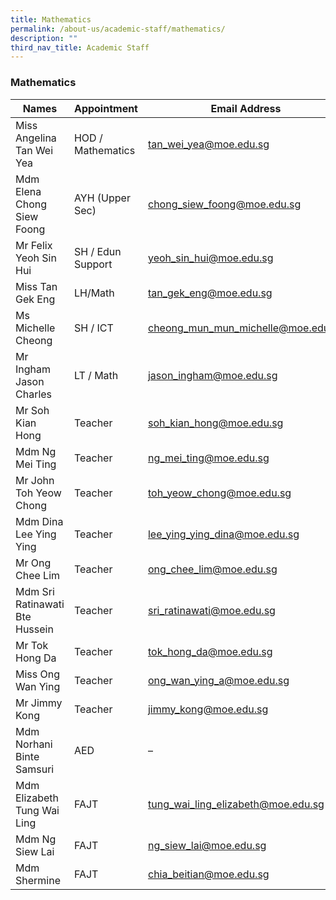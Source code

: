 ```yaml
---
title: Mathematics
permalink: /about-us/academic-staff/mathematics/
description: ""
third_nav_title: Academic Staff
---
```

### **Mathematics**

| Names | Appointment | Email Address |
|---|---|---|
| Miss Angelina Tan Wei Yea | HOD / Mathematics |   [tan_wei_yea@moe.edu.sg](mailto:tan_wei_yea@moe.edu.sg) |
| Mdm Elena Chong Siew Foong | AYH (Upper Sec) |   [chong_siew_foong@moe.edu.sg](mailto:chong_siew_foong@moe.edu.sg) |
| Mr Felix Yeoh Sin Hui | SH / Edun Support |   [yeoh_sin_hui@moe.edu.sg](mailto:yeoh_sin_hui@moe.edu.sg) |
| Miss Tan Gek Eng | LH/Math |   [tan_gek_eng@moe.edu.sg](mailto:tan_gek_eng@moe.edu.sg) |
| Ms Michelle Cheong | SH / ICT | [cheong_mun_mun_michelle@moe.edu.sg](mailto:cheong_mun_mun_michelle@moe.edu.sg) |
| Mr Ingham Jason Charles | LT / Math |   [jason_ingham@moe.edu.sg](mailto:jason_ingham@moe.edu.sg) |
| Mr Soh Kian Hong | Teacher |   [soh_kian_hong@moe.edu.sg](mailto:soh_kian_hong@moe.edu.sg) |
| Mdm Ng Mei Ting | Teacher |   [ng_mei_ting@moe.edu.sg](mailto:ng_mei_ting@moe.edu.sg) |
| Mr John Toh Yeow Chong | Teacher | [toh_yeow_chong@moe.edu.sg](mailto:toh_yeow_chong@moe.edu.sg) |
| Mdm Dina Lee Ying Ying | Teacher |   [lee_ying_ying_dina@moe.edu.sg](mailto:lee_ying_ying_dina@moe.edu.sg) |
| Mr Ong Chee Lim | Teacher |   [ong_chee_lim@moe.edu.sg](mailto:ong_chee_lim@moe.edu.sg) |
| Mdm Sri Ratinawati Bte Hussein | Teacher |   [sri_ratinawati@moe.edu.sg](mailto:sri_ratinawati@moe.edu.sg) |
| Mr Tok Hong Da | Teacher |   [tok_hong_da@moe.edu.sg](mailto:tok_hong_da@moe.edu.sg) |
| Miss Ong Wan Ying | Teacher |   [ong_wan_ying_a@moe.edu.sg](mailto:ong_wan_ying_a@moe.edu.sg) |
| Mr Jimmy Kong | Teacher | [jimmy_kong@moe.edu.sg](mailto:jimmy_kong@moe.edu.sg) |
| Mdm Norhani Binte Samsuri | AED |  – |
| Mdm Elizabeth Tung Wai Ling | FAJT |   [tung_wai_ling_elizabeth@moe.edu.sg](mailto:tung_wai_ling_elizabeth@moe.edu.sg) |
| Mdm Ng Siew Lai | FAJT |   [ng_siew_lai@moe.edu.sg](mailto:ng_siew_lai@moe.edu.sg) |
| Mdm Shermine | FAJT |   [chia_beitian@moe.edu.sg](mailto:chia_beitian@moe.edu.sg) |